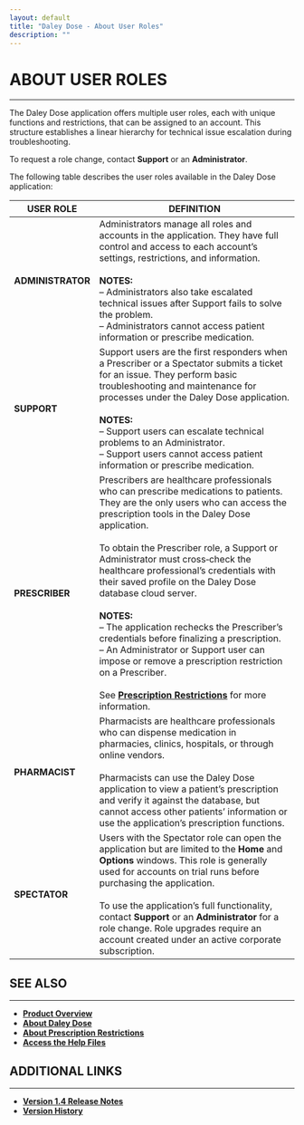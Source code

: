 ```yaml
---
layout: default
title: "Daley Dose - About User Roles"
description: ""
---
```


# **ABOUT USER ROLES**
---
The Daley Dose application offers multiple user roles, each with unique functions and restrictions, that can be assigned to an account. This structure establishes a linear hierarchy for technical issue escalation during troubleshooting.

To request a role change, contact **Support** or an **Administrator**.

The following table describes the user roles available in the Daley Dose application:

| **USER ROLE** | **DEFINITION** |
|---------------|----------------|
| **ADMINISTRATOR** | Administrators manage all roles and accounts in the application. They have full control and access to each account’s settings, restrictions, and information.<br><br>**NOTES:**<br>– Administrators also take escalated technical issues after Support fails to solve the problem.<br>– Administrators cannot access patient information or prescribe medication. |
| **SUPPORT** | Support users are the first responders when a Prescriber or a Spectator submits a ticket for an issue. They perform basic troubleshooting and maintenance for processes under the Daley Dose application.<br><br>**NOTES:**<br>– Support users can escalate technical problems to an Administrator.<br>– Support users cannot access patient information or prescribe medication. |
| **PRESCRIBER** | Prescribers are healthcare professionals who can prescribe medications to patients. They are the only users who can access the prescription tools in the Daley Dose application.<br><br>To obtain the Prescriber role, a Support or Administrator must cross‑check the healthcare professional’s credentials with their saved profile on the Daley Dose database cloud server.<br><br>**NOTES:**<br>– The application rechecks the Prescriber’s credentials before finalizing a prescription.<br>– An Administrator or Support user can impose or remove a prescription restriction on a Prescriber.<br><br>See [**Prescription Restrictions**](/daleydose/about-prescription-restrictions) for more information. |
| **PHARMACIST** | Pharmacists are healthcare professionals who can dispense medication in pharmacies, clinics, hospitals, or through online vendors.<br><br>Pharmacists can use the Daley Dose application to view a patient’s prescription and verify it against the database, but cannot access other patients’ information or use the application’s prescription functions. |
| **SPECTATOR** | Users with the Spectator role can open the application but are limited to the **Home** and **Options** windows. This role is generally used for accounts on trial runs before purchasing the application.<br><br>To use the application’s full functionality, contact **Support** or an **Administrator** for a role change. Role upgrades require an account created under an active corporate subscription. |


## **SEE ALSO**
---
- [**Product Overview**](https://hiredale.github.io/daleydose/)
- [**About Daley Dose**](/daleydose/about-daley-dose)  
- [**About Prescription Restrictions**](/daleydose/about-prescription-restrictions)
- [**Access the Help Files**](/daleydose/help-files)
## **ADDITIONAL LINKS**
---
- [**Version 1.4 Release Notes**](/daleydose/release-notes-v1.4)
- [**Version History**](/daleydose/release-note-version-history)
